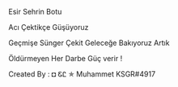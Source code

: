 Esir Sehrin Botu 

Acı Çektikçe Güşüyoruz

Geçmişe Sünger Çekit Geleceğe Bakıyoruz Artık

Öldürmeyen Her Darbe Güç verir ! 

Created By : ◘ ᏋᏝ ✯ Muhammet KSGR#4917
